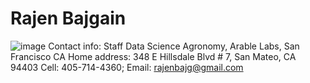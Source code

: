 # Rajen Bajgain
![image](https://user-images.githubusercontent.com/82846211/227059118-ad515ce5-4ab7-4120-8e5f-c9e7d836a51e.png)         Contact info: Staff Data Science Agronomy, Arable Labs, San Francisco CA
Home address: 348 E Hillsdale Blvd # 7, San Mateo, CA 94403
Cell: 405-714-4360; Email: rajenbajg@gmail.com 




